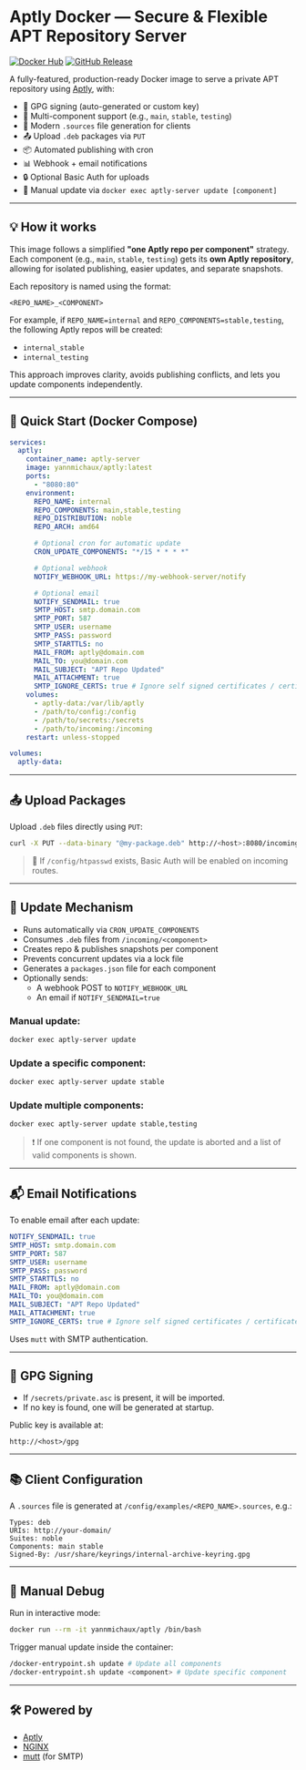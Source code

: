 # Aptly Docker — Secure & Flexible APT Repository Server

[![Docker Hub](https://img.shields.io/docker/pulls/yannmichaux/aptly?style=flat-square)](https://hub.docker.com/r/yannmichaux/aptly)
[![GitHub Release](https://img.shields.io/github/v/release/yannmichaux/aptly-docker?style=flat-square)](https://github.com/yannmichaux/aptly/releases)

A fully-featured, production-ready Docker image to serve a private APT repository using [Aptly](https://www.aptly.info/), with:

- 🔐 GPG signing (auto-generated or custom key)
- 📂 Multi-component support (e.g., `main`, `stable`, `testing`)
- 🧾 Modern `.sources` file generation for clients
- 📤 Upload `.deb` packages via `PUT`
- 📦 Automated publishing with cron
- 📊 Webhook + email notifications
- 🔒 Optional Basic Auth for uploads
- 🧩 Manual update via `docker exec aptly-server update [component]`

---

## 💡 How it works

This image follows a simplified **"one Aptly repo per component"** strategy.  
Each component (e.g., `main`, `stable`, `testing`) gets its **own Aptly repository**, allowing for isolated publishing, easier updates, and separate snapshots.

Each repository is named using the format:

```
<REPO_NAME>_<COMPONENT>
```

For example, if `REPO_NAME=internal` and `REPO_COMPONENTS=stable,testing`, the following Aptly repos will be created:

- `internal_stable`
- `internal_testing`

This approach improves clarity, avoids publishing conflicts, and lets you update components independently.

---

## 🚀 Quick Start (Docker Compose)

```yaml
services:
  aptly:
    container_name: aptly-server
    image: yannmichaux/aptly:latest
    ports:
      - "8080:80"
    environment:
      REPO_NAME: internal
      REPO_COMPONENTS: main,stable,testing
      REPO_DISTRIBUTION: noble
      REPO_ARCH: amd64

      # Optional cron for automatic update
      CRON_UPDATE_COMPONENTS: "*/15 * * * *"

      # Optional webhook
      NOTIFY_WEBHOOK_URL: https://my-webhook-server/notify

      # Optional email
      NOTIFY_SENDMAIL: true
      SMTP_HOST: smtp.domain.com
      SMTP_PORT: 587
      SMTP_USER: username
      SMTP_PASS: password
      SMTP_STARTTLS: no
      MAIL_FROM: aptly@domain.com
      MAIL_TO: you@domain.com
      MAIL_SUBJECT: "APT Repo Updated"
      MAIL_ATTACHMENT: true
      SMTP_IGNORE_CERTS: true # Ignore self signed certificates / certificates error
    volumes:
      - aptly-data:/var/lib/aptly
      - /path/to/config:/config
      - /path/to/secrets:/secrets
      - /path/to/incoming:/incoming
    restart: unless-stopped

volumes:
  aptly-data:
```

---

## 📤 Upload Packages

Upload `.deb` files directly using `PUT`:

```bash
curl -X PUT --data-binary "@my-package.deb" http://<host>:8080/incoming/<component>/my-package.deb
```

> 🔐 If `/config/htpasswd` exists, Basic Auth will be enabled on incoming routes.

---

## 🔁 Update Mechanism

- Runs automatically via `CRON_UPDATE_COMPONENTS`
- Consumes `.deb` files from `/incoming/<component>`
- Creates repo & publishes snapshots per component
- Prevents concurrent updates via a lock file
- Generates a `packages.json` file for each component
- Optionally sends:
  - A webhook POST to `NOTIFY_WEBHOOK_URL`
  - An email if `NOTIFY_SENDMAIL=true`

### Manual update:

```bash
docker exec aptly-server update
```

### Update a specific component:

```bash
docker exec aptly-server update stable
```

### Update multiple components:

```bash
docker exec aptly-server update stable,testing
```

> ❗ If one component is not found, the update is aborted and a list of valid components is shown.

---

## 📬 Email Notifications

To enable email after each update:

```yml
NOTIFY_SENDMAIL: true
SMTP_HOST: smtp.domain.com
SMTP_PORT: 587
SMTP_USER: username
SMTP_PASS: password
SMTP_STARTTLS: no
MAIL_FROM: aptly@domain.com
MAIL_TO: you@domain.com
MAIL_SUBJECT: "APT Repo Updated"
MAIL_ATTACHMENT: true
SMTP_IGNORE_CERTS: true # Ignore self signed certificates / certificates error
```

Uses `mutt` with SMTP authentication.

---

## 🔏 GPG Signing

- If `/secrets/private.asc` is present, it will be imported.
- If no key is found, one will be generated at startup.

Public key is available at:

```
http://<host>/gpg
```

---

## 📚 Client Configuration

A `.sources` file is generated at `/config/examples/<REPO_NAME>.sources`, e.g.:

```
Types: deb
URIs: http://your-domain/
Suites: noble
Components: main stable
Signed-By: /usr/share/keyrings/internal-archive-keyring.gpg
```

---

## 🧪 Manual Debug

Run in interactive mode:

```bash
docker run --rm -it yannmichaux/aptly /bin/bash
```

Trigger manual update inside the container:

```bash
/docker-entrypoint.sh update # Update all components
/docker-entrypoint.sh update <component> # Update specific component
```

---

## 🛠 Powered by

- [Aptly](https://www.aptly.info/)
- [NGINX](https://nginx.org/)
- [mutt](http://www.mutt.org/) (for SMTP)
